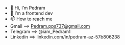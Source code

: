 - 👋 Hi, I’m Pedram
- 👀 I’m a frontend dev
- 📫 How to reach me 
- Gmail ==> Pedram.pps737@gmail.com
- Telegram  ==> @iam_Pedram1
- Linkedin ==> linkedin.com/in/pedram-az-57b806238
<!---
iamPedram1/iamPedram1 is a ✨ special ✨ repository because its `README.md` (this file) appears on your GitHub profile.
You can click the Preview link to take a look at your changes.
--->

